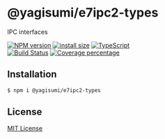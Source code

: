 # @yagisumi/e7ipc2-types

IPC interfaces

[![NPM version][npm-image]][npm-url] [![install size][packagephobia-image]][packagephobia-url] [![TypeScript][typescript-image]][typescript-url]  
[![Build Status][githubactions-image]][githubactions-url] [![Coverage percentage][coveralls-image]][coveralls-url]
<!--- [![Build Status][travis-image]][travis-url] [![Build Status][appveyor-image]][appveyor-url] -->

## Installation

```sh
$ npm i @yagisumi/e7ipc2-types
```

## License

[MIT License](https://opensource.org/licenses/MIT)

[githubactions-image]: https://img.shields.io/github/workflow/status/yagisumi/node-e7ipc2-types/build?logo=github&style=flat-square
[githubactions-url]: https://github.com/yagisumi/node-e7ipc2-types/actions
[npm-image]: https://img.shields.io/npm/v/@yagisumi/e7ipc2-types.svg?style=flat-square
[npm-url]: https://npmjs.org/package/@yagisumi/e7ipc2-types
[packagephobia-image]: https://flat.badgen.net/packagephobia/install/@yagisumi/e7ipc2-types
[packagephobia-url]: https://packagephobia.now.sh/result?p=@yagisumi/e7ipc2-types
[travis-image]: https://img.shields.io/travis/yagisumi/node-e7ipc2-types.svg?style=flat-square
[travis-url]: https://travis-ci.org/yagisumi/node-e7ipc2-types
[appveyor-image]: https://img.shields.io/appveyor/ci/yagisumi/node-e7ipc2-types.svg?logo=appveyor&style=flat-square
[appveyor-url]: https://ci.appveyor.com/project/yagisumi/node-e7ipc2-types
[coveralls-image]: https://img.shields.io/coveralls/yagisumi/node-e7ipc2-types.svg?style=flat-square
[coveralls-url]: https://coveralls.io/github/yagisumi/node-e7ipc2-types?branch=master
[dts-image]: https://img.shields.io/badge/DefinitelyTyped-.d.ts-blue.svg?style=flat-square
[dts-url]: http://definitelytyped.org
[typescript-image]: https://img.shields.io/badge/TypeScript-.d.ts-555?logo=typescript&labelColor=007ACC&style=flat-square
[typescript-url]: https://www.typescriptlang.org/
